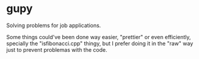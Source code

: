 # gupy
Solving problems for job applications. 

Some things could've been done way easier, "prettier" or even efficiently, specially the "isfibonacci.cpp" thingy, but I prefer doing it in the "raw" way just to prevent problemas with the code.
